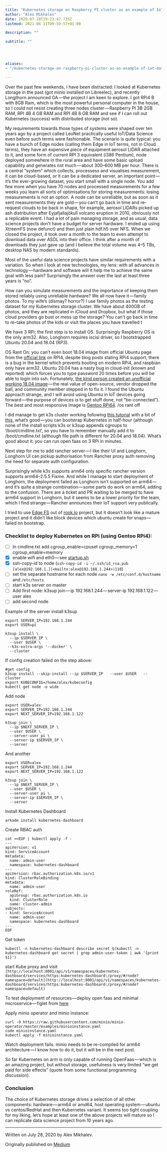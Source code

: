 ```yaml
---
title: "Kubernetes storage on Raspberry PI cluster as an example of IoT/Data Science project"
author: "Alex Mikhalev"
date: 2020-07-28T19:23:47.735Z
lastmod: 2021-06-11T09:59:57+01:00

description: ""

subtitle: ""




aliases:
- "/kubernetes-storage-on-raspberry-pi-cluster-as-an-example-of-iot-data-science-project-8a0a1b16d64a"

---
```


Over the past few weekends, I have been distracted: I looked at Kubernetes storage in the past (got minio installed on Libreelec), and recently Longthorn announced GA — the project I am keen to explore. I got RPi4 B with 8GB Ram, which is the most powerful personal computer in the house, so I could not resist creating three nodes cluster — Raspberry PI 3B 2GB RAM, RPI 4B 4 GB RAM and RPI 4B 8 GB RAM and see if I can roll out Kubernetes (success) with distributed storage (not so).

My requirements towards those types of systems were shaped over ten years ago by a project called LeoNet practically useful IoT/Data Science even before such terms were fashionable. The scenario is quite typical: you have a bunch of Edge nodes (calling them Edge in IoT terms, not in Cloud terms), they have an expensive piece of equipment aerosol LIDAR attached to it, and some form of current RPI 3 equivalent (i386 Pentium), node deployed somewhere in the rural area and have some basic upload capability and generates not much — about 300–600 MB per hour. There is a central “system” which collects, processess and visualises measurement, it can be cloud-based, or it can be a dedicated server, an important point — it’s the ever-growing dataset, you start small with a single node. You add few more when you have 70 nodes and processed measurements for a few weeks you learn all sorts of optimisations for storing measurements: losing measurements is not an option. A node can be unreliable, but as soon as it sent measurements they are gold — you can’t go back in time and re-request clouds to be back in shape, for example, aerosol LIDARs picked up ash distribution after Eyjafjallajökull volcano eruption in 2010, obviously not a replicable event. I had a lot of pain managing storage, and as usual, data science projects don’t have a budget for server hardware. I ended up using XtreemFS (now defunct) and then just plain hdf.h5 over NFS. When we closed the project, it took over a month to the team to even attempt to download data over ASDL into their office. I think after a month of downloads they just gave up (and I believe the total volume was 4–5 TBs, desktop NAS by modern standards).

Most of the useful data science projects have similar requirements with a variation. So when I look at new technologies, my lens: with all advances in technology — hardware and software will it help me to achieve the same goal with less pain? Surprisingly the answer over the last at least three years is “no”.

How can you simulate measurements and the importance of keeping them stored reliably using unreliable hardware? We all now have it — family photos. To my wife’s (dismay? horror?) I use family photos as the testing dataset for my Kubernetes storage cluster. We have about 400GB of photos, and they are replicated in iCloud and Dropbox, but what if those cloud providers go bust or mess up the storage? You can’t go back in time to re-take photos of the kids or visit the places you have travelled t

We have 3 RPi; the first step is to install OS. Surprisingly Raspberry OS is the only arm32. Also, Longhorn requires iscisi driver, so I bootstrapped Ubuntu 20.04 and 18.04 (RP3).

OS Rant On: you can’t even boot 18.04 image from official Ubuntu page from the [official link](https://ubuntu.com/download/raspberry-pi) on RPI4, despite blog posts stating RPi4 support, there is a bug in the kernel which prevents booting on modern RPi4, and raspbian only have arm32. Ubuntu 20.04 has a nasty bug in cloud-init (known and reported) which forces you to type password 20 times before you will be able to login into ssh. Fortunately, [the kind person created an unofficial working 18.04 image](https://jamesachambers.com/raspberry-pi-4-ubuntu-server-desktop-18-04-3-image-unofficial/) — the real value of open-source, vendor dropped the ball, and community member stepped in to fix it. I found the Ubuntu approach strange, and I will avoid using Ubuntu in IoT devices going forward — the purpose of devices is to get stuff done, not “be-connected”). The best and most responsive image is [Gentoo RPi64](https://github.com/sakaki-/gentoo-on-rpi-64bit). /os rant off

I did manage to get k3s cluster working following [this tutorial](https://blog.alexellis.io/test-drive-k3s-on-raspberry-pi/) with a bit of [this](https://medium.com/@alexellisuk/walk-through-install-kubernetes-to-your-raspberry-pi-in-15-minutes-84a8492dc95a), what’s good — you can bootstrap Kubernetes in half-hour (although none of the install scripts k3s or k3sup appends cgroups to ‘/boot/cmdline.txt’, so you have to remember manually add it to /boot/cmdline.txt (although file path is different for 20.04 and 18.04). What’s good about it: you can run open faas on 3 RPi in minutes.

Next step for me to add rancher server — I like their UI and Longhorn, Longhorn UI can pickup authorisation from Rancher proxy auth removing the need for separate auth configuration.

Surprisingly while k3s supports arm64 only specific rancher version supports arm64–2.5.5 Fixme. And while I manage to start deployment of Longhorn, the deployment failed as Longhorn isn’t supported on arm64 — and it’s quite a strange combination — some parts do work on arm64, adding to the confusion. There are a ticket and PR waiting to be merged to have arm64 support in Longhorn, but it seems to be a lower priority for the team, which I find strange — Rancher announces their IoT support very publically.

I tried to use [Edge FS](http://edgefs.io/) out of [rook.io](https://rook.io/docs/rook/v1.0/edgefs-storage.html) project, but it doesn’t look like a mature project and it didn’t like block devices which ubuntu create for snaps — failed on bootstrap.

### Checklist to deploy Kubernetes on RPi (using Gentoo RPi4):

- [ ] In cmdline.txt add cgroup_enable=cpuset cgroup_memory=1 cgroup_enable=memory
- [x] enable wifi and eth0 — see [startup.sh](http://startup.sh)
- [x] ssh-copy-id to node (`ssh-copy-id -i ~/.ssh/id_rsa.pub [alex@192.168.1.](<mailto:alex@192.168.1.244>)110`)
- [ ] set the separate hostname for each node `nano -w /etc/conf.d/hostname` and `/etc/hosts`
- [ ] start k3s server on master
- [ ] Add first node: k3sup join — ip 192.168.1.244 — server-ip 192.168.1.122 — user alex
- [ ] add second node

Example of the server install k3sup

```
export SERVER_IP=192.168.1.244
export USER=pi

k3sup install \
  --ip $SERVER_IP \
  --user $USER \
 --k3s-extra-args '--docker' \
  --cluster
```

If config creation failed on the step above:

```
#get config
k3sup install --skip-install --ip $SERVER_IP   --user $USER   --cluster
export KUBECONFIG=/home/alex/kubeconfig
kubectl get node -o wide
```

Add node

```
export USER=alex
export SERVER_IP=192.168.1.244
export NEXT_SERVER_IP=192.168.1.122

k3sup join \
  --ip $NEXT_SERVER_IP \
  --user $USER \
  --server-user pi \
  --server-ip $SERVER_IP \
  --server
```

And another

```
export USER=alex
export SERVER_IP=192.168.1.244
export NEXT_SERVER_IP=192.168.1.122

k3sup join \
  --ip $NEXT_SERVER_IP \
  --user $USER \
  --server-user pi \
  --server-ip $SERVER_IP \
  --server
```

Install Kubernetes Dashboard

```
arkade install kubernetes-dashboard
```

Create RBAC auth

```
cat <<EOF | kubectl apply -f -
---
apiVersion: v1
kind: ServiceAccount
metadata:
  name: admin-user
  namespace: kubernetes-dashboard
---
apiVersion: rbac.authorization.k8s.io/v1
kind: ClusterRoleBinding
metadata:
  name: admin-user
roleRef:
  apiGroup: rbac.authorization.k8s.io
  kind: ClusterRole
  name: cluster-admin
subjects:
- kind: ServiceAccount
  name: admin-user
  namespace: kubernetes-dashboard
---
EOF
```

Get token

```
kubectl -n kubernetes-dashboard describe secret $(kubectl -n kubernetes-dashboard get secret | grep admin-user-token | awk '{print $1}')
```

start Kube proxy and visit `[http://localhost:8001/api/v1/namespaces/kubernetes-dashboard/services/https:kubernetes-dashboard:/proxy/#/node?namespace=default](http://localhost:8001/api/v1/namespaces/kubernetes-dashboard/services/https:kubernetes-dashboard:/proxy/#/node?namespace=default)`

To test deployment of resources — deploy open faas and minimal microservice — figlet from [here](https://blog.alexellis.io/test-drive-k3s-on-raspberry-pi/)

Apply minio operator and minio instance:

```
curl -O https://raw.githubusercontent.com/minio/minio-operator/master/examples/minioinstance.yaml
code minioinstance.yaml
kubectl apply -f minioinstance.yaml
```

Watch deployment fails: minio needs to be re-compiled for arm64 architecture — I know how to do it, but it will be in the next post.

So far Kubernetes on arm is only capable of running OpenFaas — which is an amazing project, but without storage, usefulness is very limited “we get paid for side effects” (quote from some functional programming discussion).

### Conclusion

The choice of Kubernetes storage drives a selection of all other components: hardware — arm64 or amd64, host operating system — ubuntu vs centos/RedHat and then Kubernetes variant. It seems too tight coupling for my liking, let’s hope at least one of the above projects will mature so I can replicate data science project from 10 years ago.

* * *
Written on July 28, 2020 by Alex Mikhalev.

Originally published on [Medium](https://medium.com/@alexmikhalev/kubernetes-storage-on-raspberry-pi-cluster-as-an-example-of-iot-data-science-project-8a0a1b16d64a)
